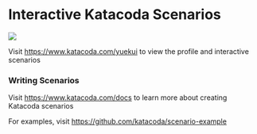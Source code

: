 # Interactive Katacoda Scenarios

[![](http://shields.katacoda.com/katacoda/yuekui/count.svg)](https://www.katacoda.com/yuekui "Get your profile on Katacoda.com")

Visit https://www.katacoda.com/yuekui to view the profile and interactive scenarios

### Writing Scenarios
Visit https://www.katacoda.com/docs to learn more about creating Katacoda scenarios

For examples, visit https://github.com/katacoda/scenario-example
